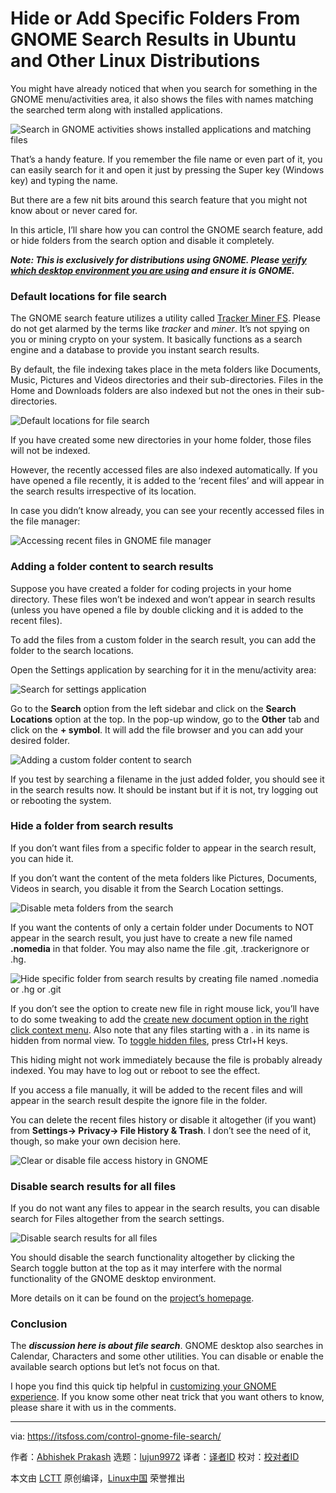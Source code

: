 [#]: subject: "Hide or Add Specific Folders From GNOME Search Results in Ubuntu and Other Linux Distributions"
[#]: via: "https://itsfoss.com/control-gnome-file-search/"
[#]: author: "Abhishek Prakash https://itsfoss.com/author/abhishek/"
[#]: collector: "lujun9972"
[#]: translator: "geekpi"
[#]: reviewer: " "
[#]: publisher: " "
[#]: url: " "

Hide or Add Specific Folders From GNOME Search Results in Ubuntu and Other Linux Distributions
======

You might have already noticed that when you search for something in the GNOME menu/activities area, it also shows the files with names matching the searched term along with installed applications.

![Search in GNOME activities shows installed applications and matching files][1]

That’s a handy feature. If you remember the file name or even part of it, you can easily search for it and open it just by pressing the Super key (Windows key) and typing the name.

But there are a few nit bits around this search feature that you might not know about or never cared for.

In this article, I’ll share how you can control the GNOME search feature, add or hide folders from the search option and disable it completely.

_**Note: This is exclusively for distributions using GNOME. Please [verify which desktop environment you are using][2] and ensure it is GNOME.**_

### Default locations for file search

The GNOME search feature utilizes a utility called [Tracker Miner FS][3]. Please do not get alarmed by the terms like _tracker_ and _miner_. It’s not spying on you or mining crypto on your system. It basically functions as a search engine and a database to provide you instant search results.

By default, the file indexing takes place in the meta folders like Documents, Music, Pictures and Videos directories and their sub-directories. Files in the Home and Downloads folders are also indexed but not the ones in their sub-directories.

![Default locations for file search][4]

If you have created some new directories in your home folder, those files will not be indexed.

However, the recently accessed files are also indexed automatically. If you have opened a file recently, it is added to the ‘recent files’ and will appear in the search results irrespective of its location.

In case you didn’t know already, you can see your recently accessed files in the file manager:

![Accessing recent files in GNOME file manager][5]

### Adding a folder content to search results

Suppose you have created a folder for coding projects in your home directory. These files won’t be indexed and won’t appear in search results (unless you have opened a file by double clicking and it is added to the recent files).

To add the files from a custom folder in the search result, you can add the folder to the search locations.

Open the Settings application by searching for it in the menu/activity area:

![Search for settings application][6]

Go to the **Search** option from the left sidebar and click on the **Search Locations** option at the top. In the pop-up window, go to the **Other** tab and click on the **\+ symbol**. It will add the file browser and you can add your desired folder.

![Adding a custom folder content to search][7]

If you test by searching a filename in the just added folder, you should see it in the search results now. It should be instant but if it is not, try logging out or rebooting the system.

### Hide a folder from search results

If you don’t want files from a specific folder to appear in the search result, you can hide it.

If you don’t want the content of the meta folders like Pictures, Documents, Videos in search, you disable it from the Search Location settings.

![Disable meta folders from the search][8]

If you want the contents of only a certain folder under Documents to NOT appear in the search result, you just have to create a new file named **.nomedia** in that folder. You may also name the file .git, .trackerignore or .hg.

![Hide specific folder from search results by creating file named .nomedia or .hg or .git][9]

If you don’t see the option to create new file in right mouse lick, you’ll have to do some tweaking to add the [create new document option in the right click context menu][10]. Also note that any files starting with a . in its name is hidden from normal view. To [toggle hidden files][11], press Ctrl+H keys.

This hiding might not work immediately because the file is probably already indexed. You may have to log out or reboot to see the effect.

If you access a file manually, it will be added to the recent files and will appear in the search result despite the ignore file in the folder.

You can delete the recent files history or disable it altogether (if you want) from **Settings-&gt; Privacy-&gt; File History &amp; Trash**. I don’t see the need of it, though, so make your own decision here.

![Clear or disable file access history in GNOME][12]

### Disable search results for all files

If you do not want any files to appear in the search results, you can disable search for Files altogether from the search settings.

![Disable search results for all files][13]

You should disable the search functionality altogether by clicking the Search toggle button at the top as it may interfere with the normal functionality of the GNOME desktop environment.

More details on it can be found on the [project’s homepage][14].

### Conclusion

The _**discussion here is about file search**_. GNOME desktop also searches in Calendar, Characters and some other utilities. You can disable or enable the available search options but let’s not focus on that.

I hope you find this quick tip helpful in [customizing your GNOME experience][15]. If you know some other neat trick that you want others to know, please share it with us in the comments.

--------------------------------------------------------------------------------

via: https://itsfoss.com/control-gnome-file-search/

作者：[Abhishek Prakash][a]
选题：[lujun9972][b]
译者：[译者ID](https://github.com/译者ID)
校对：[校对者ID](https://github.com/校对者ID)

本文由 [LCTT](https://github.com/LCTT/TranslateProject) 原创编译，[Linux中国](https://linux.cn/) 荣誉推出

[a]: https://itsfoss.com/author/abhishek/
[b]: https://github.com/lujun9972
[1]: https://i0.wp.com/itsfoss.com/wp-content/uploads/2021/12/gnome-file-search-result.png?resize=800%2C355&ssl=1
[2]: https://itsfoss.com/find-desktop-environment/
[3]: https://wiki.gnome.org/Projects/Tracker/Documentation/GettingStarted
[4]: https://i0.wp.com/itsfoss.com/wp-content/uploads/2021/12/gnome-default-search-location.png?resize=800%2C533&ssl=1
[5]: https://i2.wp.com/itsfoss.com/wp-content/uploads/2021/12/access-recent-files-gnome-linux.png?resize=735%2C414&ssl=1
[6]: https://i0.wp.com/itsfoss.com/wp-content/uploads/2020/04/settings-search-ubuntu-20-04.jpg?resize=800%2C230&ssl=1
[7]: https://i0.wp.com/itsfoss.com/wp-content/uploads/2021/12/gnome-add-search-location.png?resize=800%2C525&ssl=1
[8]: https://i0.wp.com/itsfoss.com/wp-content/uploads/2021/12/disable-folders-from-search.png?resize=800%2C533&ssl=1
[9]: https://i1.wp.com/itsfoss.com/wp-content/uploads/2021/12/hide-specific-folder-from-search-results.png?resize=751%2C382&ssl=1
[10]: https://itsfoss.com/add-new-document-option/
[11]: https://itsfoss.com/hide-folders-and-show-hidden-files-in-ubuntu-beginner-trick/
[12]: https://i0.wp.com/itsfoss.com/wp-content/uploads/2021/12/clear-or-disable-file-history-gnome-linux.png?resize=800%2C389&ssl=1
[13]: https://i2.wp.com/itsfoss.com/wp-content/uploads/2021/12/disable-search-for-files-gnome.png?resize=800%2C475&ssl=1
[14]: https://gnome.pages.gitlab.gnome.org/tracker/
[15]: https://itsfoss.com/gnome-tricks-ubuntu/
